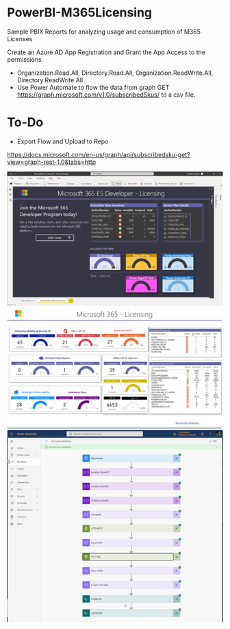 # PowerBI-M365Licensing
Sample PBIX Reports for analyzing usage and consumption of M365 Licenses

Create an Azure AD App Registration and Grant the App Access to the permissions 
* Organization.Read.All, Directory.Read.All, Organization.ReadWrite.All, Directory.ReadWrite.All
* Use Power Automate to flow the data from graph GET https://graph.microsoft.com/v1.0/subscribedSkus/ to a csv file.

# To-Do
* Export Flow and Upload to Repo



https://docs.microsoft.com/en-us/graph/api/subscribedsku-get?view=graph-rest-1.0&tabs=http

<img src="https://github.com/M365-DenzilFernandes/PowerBI-M365Licensing/blob/main/PowerBI-M365Licensing-2.png"  style="max-width:100%;">

<img src="https://github.com/M365-DenzilFernandes/PowerBI-M365Licensing/blob/main/PowerBI-M365Licensing.png"  style="max-width:100%;">

<img src="https://github.com/M365-DenzilFernandes/PowerBI-M365Licensing/blob/main/PowerBI-M365Licensing-3.png"  style="max-width:100%;">
